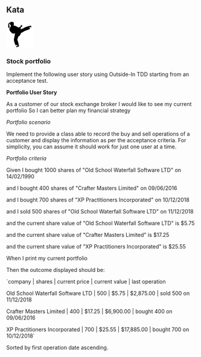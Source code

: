 ## Kata
![ ](kata.png)

### Stock portfolio

Implement the following user story using Outside-In TDD starting from an acceptance test.

**Portfolio User Story**

As a customer of our stock exchange broker
I would like to see my current portfolio
So I can better plan my financial strategy

*Portfolio scenario*

We need to provide a class able to record the buy and sell operations of a customer and display the information as per the acceptance criteria. For simplicity, you can assume it should work for just one user at a time.

*Portfolio criteria*

Given I bought 1000 shares of "Old School Waterfall Software LTD" on 14/02/1990

and I bought 400 shares of "Crafter Masters Limited" on 09/06/2016

 and I bought 700 shares of "XP Practitioners Incorporated" on 10/12/2018
 
 and I sold 500 shares of "Old School Waterfall Software LTD" on 11/12/2018
 
 and the current share value of "Old School Waterfall Software LTD" is $5.75
 
 and the current share value of "Crafter Masters Limited" is $17.25
 
 and the current share value of "XP Practitioners Incorporated" is $25.55
 

When I print my current portfolio


Then the outcome displayed should be:

`company | shares | current price | current value | last operation

Old School Waterfall Software LTD | 500 | $5.75 | $2,875.00 | sold 500 on 11/12/2018

Crafter Masters Limited | 400 | $17.25 | $6,900.00 | bought 400 on 09/06/2016

XP Practitioners Incorporated | 700 | $25.55 | $17,885.00 | bought 700 on 10/12/2018`

Sorted by first operation date ascending.

